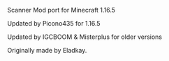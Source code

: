 Scanner Mod port for Minecraft 1.16.5

Updated by Picono435 for 1.16.5

Updated by IGCBOOM & Misterplus for older versions

Originally made by Eladkay.
